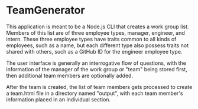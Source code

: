 # TeamGenerator

This application is meant to be a Node.js CLI that creates a work group list.  Members of this list are of three employee types, manager, engineer, and intern.  These three employee types have traits common to all kinds of employees, such as a name, but each different type also possess traits not shared with others, such as a GitHub ID for the engineer employee type. 

The user interface is generally an interrogative flow of questions, with the information of the manager of the work group or "team" being stored first, then additional team members are optionally added.  

After the team is created, the list of team members gets processed to create a team.html file in a directory named "output", with each team member's information placed in an individual section.

